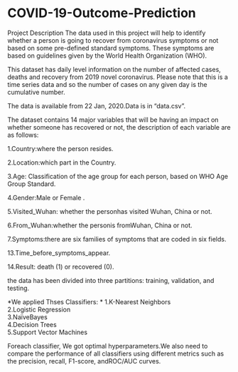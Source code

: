 # COVID-19-Outcome-Prediction
Project Description
The data used in this project will help to identify whether a person is going to recover from coronavirus symptoms or not based on some pre-defined standard symptoms. These symptoms are based on guidelines given by the World Health Organization (WHO).

This dataset has daily level information on the number of affected cases, deaths and recovery from 2019 novel coronavirus. Please note that this is a time series data and so the number of cases on any given day is the cumulative number.

The data is available from 22 Jan, 2020.Data is in “data.csv”.

The dataset contains 14 major variables that will be having an impact on whether someone has recovered or not, the description of each variable are as follows:

1.Country:where the person resides.  

2.Location:which part in the Country.  

3.Age: Classification of the age group for each person, based on WHO Age Group Standard.  

4.Gender:Male or Female .  

5.Visited_Wuhan: whether the personhas visited Wuhan, China or not.  

6.From_Wuhan:whether the personis fromWuhan, China or not.  

7.Symptoms:there are six families of symptoms that are coded in six fields.  

13.Time_before_symptoms_appear.  

14.Result: death (1) or recovered (0).  

the data has been divided into three partitions: training, validation, and testing.  

*We applied Thses Classifiers:   *
1.K-Nearest Neighbors  
2.Logistic Regression  
3.NaïveBayes  
4.Decision Trees  
5.Support Vector Machines  

Foreach classifier, We got optimal hyperparameters.We also need to compare the performance of all classifiers using different metrics such as the precision, recall, F1-score, andROC/AUC curves.
